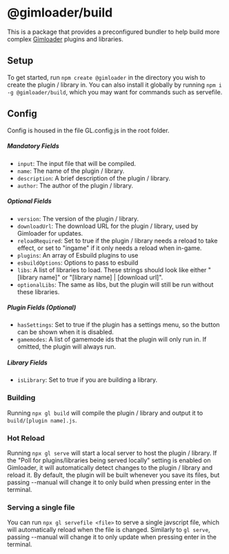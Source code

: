 # @gimloader/build

This is a package that provides a preconfigured bundler to help build more complex [Gimloader](https://github.com/Gimloader/Gimloader) plugins and libraries.

## Setup

To get started, run `npm create @gimloader` in the directory you wish to create the plugin / library in. You can also install it globally by running `npm i -g @gimloader/build`, which you may want for commands such as servefile.

## Config

Config is housed in the file GL.config.js in the root folder.

##### Mandatory Fields
- `input`: The input file that will be compiled.
- `name`: The name of the plugin / library.
- `description`: A brief description of the plugin / library.
- `author`: The author of the plugin / library.

##### Optional Fields
- `version`: The version of the plugin / library.
- `downloadUrl`: The download URL for the plugin / library, used by Gimloader for updates.
- `reloadRequired`: Set to true if the plugin / library needs a reload to take effect, or set to "ingame" if it only needs a reload when in-game.
- `plugins`: An array of Esbuild plugins to use
- `esbuildOptions`: Options to pass to esbuild
- `libs`: A list of libraries to load. These strings should look like either "[library name]" or "[library name] | [download url]".
- `optionalLibs`: The same as libs, but the plugin will still be run without these libraries.

##### Plugin Fields (Optional)
- `hasSettings`: Set to true if the plugin has a settings menu, so the button can be shown when it is disabled.
- `gamemodes`: A list of gamemode ids that the plugin will only run in. If omitted, the plugin will always run.

##### Library Fields
- `isLibrary`: Set to true if you are building a library.

### Building

Running `npx gl build` will compile the plugin / library and output it to `build/[plugin name].js`.

### Hot Reload

Running `npx gl serve` will start a local server to host the plugin / library. If the "Poll for plugins/libraries being served locally" setting is enabled on Gimloader, it will automatically detect changes to the plugin / library and reload it. By default, the plugin will be built whenever you save its files, but passing --manual will change it to only build when pressing enter in the terminal.

### Serving a single file

You can run `npx gl servefile <file>` to serve a single javscript file, which will automatically reload when the file is changed. Similarly to `gl serve`, passing --manual will change it to only update when pressing enter in the terminal.
